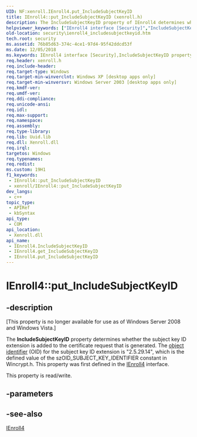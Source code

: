 ```yaml
---
UID: NF:xenroll.IEnroll4.put_IncludeSubjectKeyID
title: IEnroll4::put_IncludeSubjectKeyID (xenroll.h)
description: The IncludeSubjectKeyID property of IEnroll4 determines whether the subject key ID extension is added to the certificate request that is generated.
helpviewer_keywords: ["IEnroll4 interface [Security]","IncludeSubjectKeyID property","IEnroll4.IncludeSubjectKeyID","IEnroll4.put_IncludeSubjectKeyID","IEnroll4::IncludeSubjectKeyID","IEnroll4::get_IncludeSubjectKeyID","IEnroll4::put_IncludeSubjectKeyID","IncludeSubjectKeyID property [Security]","IncludeSubjectKeyID property [Security]","IEnroll4 interface","put_IncludeSubjectKeyID","security.ienroll4_includesubjectkeyid","xenroll/IEnroll4::IncludeSubjectKeyID","xenroll/IEnroll4::get_IncludeSubjectKeyID","xenroll/IEnroll4::put_IncludeSubjectKeyID"]
old-location: security\ienroll4_includesubjectkeyid.htm
tech.root: security
ms.assetid: 76b85d63-374c-4ce1-97d4-95f42ddcd53f
ms.date: 12/05/2018
ms.keywords: IEnroll4 interface [Security],IncludeSubjectKeyID property, IEnroll4.IncludeSubjectKeyID, IEnroll4.put_IncludeSubjectKeyID, IEnroll4::IncludeSubjectKeyID, IEnroll4::get_IncludeSubjectKeyID, IEnroll4::put_IncludeSubjectKeyID, IncludeSubjectKeyID property [Security], IncludeSubjectKeyID property [Security],IEnroll4 interface, put_IncludeSubjectKeyID, security.ienroll4_includesubjectkeyid, xenroll/IEnroll4::IncludeSubjectKeyID, xenroll/IEnroll4::get_IncludeSubjectKeyID, xenroll/IEnroll4::put_IncludeSubjectKeyID
req.header: xenroll.h
req.include-header: 
req.target-type: Windows
req.target-min-winverclnt: Windows XP [desktop apps only]
req.target-min-winversvr: Windows Server 2003 [desktop apps only]
req.kmdf-ver: 
req.umdf-ver: 
req.ddi-compliance: 
req.unicode-ansi: 
req.idl: 
req.max-support: 
req.namespace: 
req.assembly: 
req.type-library: 
req.lib: Uuid.lib
req.dll: Xenroll.dll
req.irql: 
targetos: Windows
req.typenames: 
req.redist: 
ms.custom: 19H1
f1_keywords:
 - IEnroll4::put_IncludeSubjectKeyID
 - xenroll/IEnroll4::put_IncludeSubjectKeyID
dev_langs:
 - c++
topic_type:
 - APIRef
 - kbSyntax
api_type:
 - COM
api_location:
 - Xenroll.dll
api_name:
 - IEnroll4.IncludeSubjectKeyID
 - IEnroll4.get_IncludeSubjectKeyID
 - IEnroll4.put_IncludeSubjectKeyID
---
```


# IEnroll4::put_IncludeSubjectKeyID


## -description

<p class="CCE_Message">[This property is no longer available for use as of Windows Server 2008 and Windows Vista.]

The <b>IncludeSubjectKeyID</b> property determines whether the subject key ID extension is added to the certificate request that is  generated. The <a href="https://docs.microsoft.com/windows/desktop/SecGloss/o-gly">object identifier</a> (OID) for the subject key ID extension is "2.5.29.14", which is the defined value of the szOID_SUBJECT_KEY_IDENTIFIER constant in  Wincrypt.h. This property was first defined in the <a href="https://docs.microsoft.com/windows/desktop/api/xenroll/nn-xenroll-ienroll4">IEnroll4</a> interface.

This property is read/write.

## -parameters

## -see-also

<a href="https://docs.microsoft.com/windows/desktop/api/xenroll/nn-xenroll-ienroll4">IEnroll4</a>

